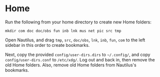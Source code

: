 # Home

Run the following from your home directory to create new Home folders:

```
mkdir com doc doc/obs fun inb lnk mus net pic src tmp
```

Open Nautilus, and drag `tmp`, `src`, `doc/obs`, `lnk`, `inb`, `fun`, `com` to the left sidebar in this order to create bookmarks.

Next, copy the provided `config/user-dirs.dirs` to `~/.config/`, and copy `config/user-dirs.conf` to `/etc/xdg/`. Log out and back in, then remove the old Home folders. Also, remove old Home folders from Nautilus's bookmarks.
